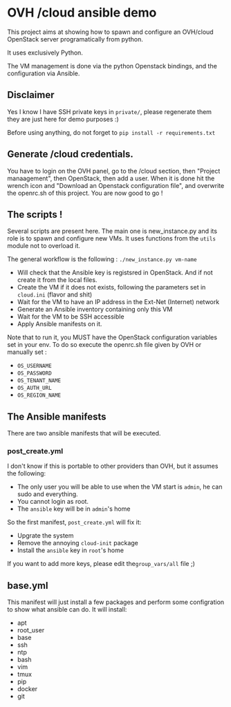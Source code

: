 # OVH /cloud ansible demo
This project aims at showing how to spawn and configure an OVH/cloud OpenStack
server programatically from python.

It uses exclusively Python.

The VM management is done via the python Openstack bindings, and the configuration
via Ansible.

## Disclaimer
Yes I know I have SSH private keys in `private/`, please regenerate them they are just
here for demo purposes :)

Before using anything, do not forget to `pip install -r requirements.txt`

## Generate /cloud credentials.
You have to login on the OVH panel, go to the /cloud section, then "Project manaagement",
then OpenStack, then add a user. When it is done hit the wrench icon and "Download an Openstack
configuration file", and overwrite the openrc.sh of this project. You are now good to go !

## The scripts !
Several scripts are present here. The main one is
new_instance.py and its role is to spawn and
configure new VMs. It uses functions from the `utils`
module not to overload it.

The general workflow is the following :
`./new_instance.py vm-name`
 * Will check that the Ansible key is registsred in
   OpenStack. And if not create it from the local
   files.
 * Create the VM if it does not exists, following
   the parameters set in `cloud.ini` (flavor and
   shit)
 * Wait for the VM to have an IP address in the
   Ext-Net (Internet) network
 * Generate an Ansible inventory containing only
   this VM
 * Wait for the VM to be SSH accessible
 * Apply Ansible manifests on it.

Note that to run it, you MUST have the OpenStack
configuration variables set in your env. To do
so execute the openrc.sh file given by OVH or
manually set :
 * `OS_USERNAME`
 * `OS_PASSWORD`
 * `OS_TENANT_NAME`
 * `OS_AUTH_URL`
 * `OS_REGION_NAME`

## The Ansible manifests
There are two ansible manifests that will be executed.

### post_create.yml
I don't know if this is portable to other providers
than OVH, but it assumes the following:
 * The only user you will be able to use when the VM
   start is `admin`, he can sudo and everything.
 * You cannot login as root.
 * The `ansible` key will be in `admin`'s home

So the first manifest, `post_create.yml` will fix it:
 * Upgrate the system
 * Remove the annoying `cloud-init` package
 * Install the `ansible` key in `root`'s home

If you want to add more keys, please edit the`group_vars/all` file ;)

## base.yml
This manifest will just install a few packages and
perform some configration to show what ansible can
do. It will install:
 * apt
 * root_user
 * base
 * ssh
 * ntp
 * bash
 * vim
 * tmux
 * pip
 * docker
 * git
